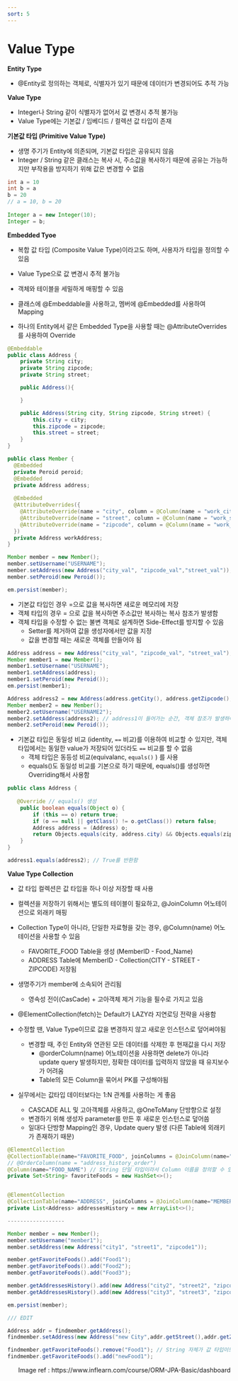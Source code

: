 ```yaml
---
sort: 5
---
```


# Value Type

**Entity Type**

* @Entity로 정의하는 객체로, 식별자가 있기 때문에 데이터가 변경되어도 추적 가능

**Value Type**

* Integer나 String 같이 식별자가 없어서 값 변경시 추적 불가능
* Value Type에는 기본값 / 임베디드 / 컬렉션 값 타입이 존재

**기본값 타입 (Primitive Value Type)**

* 생명 주기가 Entity에 의존되며, 기본값 타입은 공유되지 않음
* Integer / String  같은 클래스는 복사 시, 주소값을 복사하기 때문에 공유는 가능하지만 부작용을 방지하기 위해 값은 변경할 수 없음

```java
int a = 10
int b = a
b = 20
// a = 10, b = 20
  
Integer a = new Integer(10);
Integer = b;
```



**Embedded Tyoe**

* 복합 값 타입 (Composite Value Type)이라고도 하며, 사용자가 타입을 정의할 수 있음
* Value Type으로 값 변경시 추적 불가능

* 객체와 테이블을 세밀하게 매핑할 수 있음
* 클래스에 @Embeddable을 사용하고, 멤버에 @Embedded를 사용하여 Mapping
* 하나의 Entity에서 같은 Embedded Type을 사용할 때는  @AttributeOverrides를 사용하여 Override

```java
@Embeddable
public class Address {
    private String city;
    private String zipcode;
    private String street;

    public Address(){

    }

    public Address(String city, String zipcode, String street) {
        this.city = city;
        this.zipcode = zipcode;
        this.street = street;
    }
}

public class Member {
  @Embedded
  private Peroid peroid;
  @Embedded
  private Address address;
  
  @Embedded
  @AttributeOverrides({
    @AttributeOverride(name = "city", column = @Column(name = "work_city")),
    @AttributeOverride(name = "street", column = @Column(name = "work_street")),
    @AttributeOverride(name = "zipcode", column = @Column(name = "work_zipcode"))
  })
  private Address workAddress;
}

Member member = new Member();
member.setUsername("USERNAME");
member.setAddress(new Address("city_val", "zipcode_val","street_val"));
member.setPeroid(new Peroid());

em.persist(member);
```



* 기본값 타입인 경우 =으로 값을 복사하면 새로운 메모리에 저장
* 객체 타입의 경우 = 으로 값을 복사하면 주소값만 복사하는 복사 참조가 발생함
* 객체 타입을 수정할 수 없는 불변 객체로 설계하면 Side-Effect를 방지할 수 있음
  * Setter를 제거하여 값을 생성자에서만 값을 지정
  * 값을 변경할 때는 새로운 객체를 만들어야 됨

```java
Address address = new Address("city_val", "zipcode_val", "street_val");
Member member1 = new Member();
member1.setUsername("USERNAME");
member1.setAddress(address);
member1.setPeroid(new Peroid());
em.persist(member1);

Address address2 = new Address(address.getCity(), address.getZipcode(), address.getStreet());
Member member2 = new Member();
member2.setUsername("USERNAME2");
member2.setAddress(address2); // address1이 들어가는 순간, 객체 참조가 발생하여 값을 공유함
member2.setPeroid(new Peroid());
```

* 기본값 타입은 동일성 비교 (identity,  `==` 비교)를 이용하여 비교할 수 있지만, 객체 타입에서는 동일한 value가 저장되어 있더라도 `==` 비교를 할 수 없음
  * 객체 타입은 동등성 비교(equivalanc, `equals()` ) 를 사용
  * equals()도 동일성 비교를 기본으로 하기 때문에, equals()를 생성하면 Overriding해서 사용함

```java
public class Address {
  
   @Override // equals() 생성
    public boolean equals(Object o) {
        if (this == o) return true;
        if (o == null || getClass() != o.getClass()) return false;
        Address address = (Address) o;
        return Objects.equals(city, address.city) && Objects.equals(zipcode, address.zipcode) && Objects.equals(street, address.street);
    }
}

address1.equals(address2); // True를 반환함
```



**Value Type Collection**

* 값 타입 컬렉션은 값 타입을 하나 이상 저장할 때 사용
* 컬렉션을 저장하기 위해서는 별도의 테이블이 필요하고, @JoinColumn 어노테이션으로 외래키 매핑

* Collection Type이 아니라, 단일한 자료형을 갖는 경우, @Column(name) 어노테이션을 사용할 수 있음
  * FAVORITE_FOOD Table을 생성 (MemberID - Food_Name)
  * ADDRESS Table에 MemberID - Collection(CITY - STREET - ZIPCODE) 저장됨
* 생명주기가 member에 소속되어 관리됨
  * 영속성 전이(CasCade) + 고아객체 제거 기능을 필수로 가지고 있음
* @ElementCollection(fetch)는 Default가 LAZY라 지연로딩 전략을 사용함
* 수정할 땐, Value Type이므로 값을 변경하지 않고 새로운 인스턴스로 덮어써야됨
  * 변경할 때, 주인 Entity와 연관된 모든 데이터를 삭제한 후 현재값을 다시 저장
    * @orderColumn(name) 어노테이션을 사용하면 delete가 아니라 update query 발생하지만, 정확한 데이터를 입력하지 않았을 때 유지보수가 어려움
    * Table의 모든 Column을 묶어서 PK를 구성해야됨
* 실무에서는 값타입 데이터보다는 1:N 관계를 사용하는 게 좋음
  * CASCADE ALL 및 고아객체를 사용하고, @OneToMany 단방향으로 설정
  * 변경하기 위해 생성자 parameter를 만든 후 새로운 인스턴스로 덮어씀
  * 일대다 단방향 Mapping인 경우, Update query 발생 (다른 Table에 외래키가 존재하기 때문)

```java
@ElementCollection
@CollectionTable(name="FAVORITE_FOOD", joinColumns = @JoinColumn(name="MEMBER_ID")) // 외래키로 mapping
// @OrderColumn(name = "address_history_order")
@Column(name="FOOD_NAME") // String 단일 타입이라서 Column 이름을 정의할 수 있음
private Set<String> favoriteFoods = new HashSet<>();


@ElementCollection
@CollectionTable(name="ADDRESS", joinColumns = @JoinColumn(name="MEMBER_ID"))
private List<Address> addressesHistory = new ArrayList<>();

------------------

Member member = new Member();
member.setUsername("member1");
member.setAddress(new Address("city1", "street1", "zipcode1"));

member.getFavoriteFoods().add("Food1");
member.getFavoriteFoods().add("Food2");
member.getFavoriteFoods().add("Food3");

member.getAddressesHistory().add(new Address("city2", "street2", "zipcode2"));
member.getAddressesHistory().add(new Address("city3", "street3", "zipcode3"));

em.persist(member);

/// EDIT

Address addr = findmember.getAddress();
findmember.setAddress(new Address("new City",addr.getStreet(),addr.getZipcode()));

findmember.getFavoriteFoods().remove("Food1"); // String 자체가 값 타입이므로 제거 후 새로 등록
findmember.getFavoriteFoods().add("newFood1");
```





<div style="text-align: right"> Image ref : https://www.inflearn.com/course/ORM-JPA-Basic/dashboard</div> 





